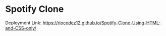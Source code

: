 # Spotify Clone

Deployment Link: https://riocodez12.github.io/Spotify-Clone-Using-HTML-and-CSS-only/

